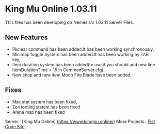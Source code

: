 # King Mu Online 1.03.11
This files has been developing on Nemesis's 1.03.11 Server Files.

## New Features ##
- Pkclear command has been added.It has been working synchronously,
- Minimap toggle System has been added.It has been working by TAB key,
- Item duration system has been added(to use it you should  add new line ItemDurationTime		= 15 in CommonServer.cfg),
- New shop and new item Moon Fire Blade have been added.
## Fixes ##
- Max stat system has been fixed,
- Zen looting ststem has been fixed
- Arena map has been fixed

Server : [King Mu Online] (https://www.kingmu.online/)
More Projects : [Fist Code Site](https://www.firstcode.site/)

